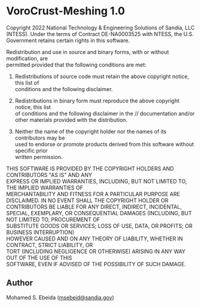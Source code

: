 VoroCrust-Meshing 1.0
=============
Copyright 2022 National Technology & Engineering Solutions of Sandia, LLC (NTESS).
Under the terms of Contract DE-NA0003525 with NTESS, the U.S. Government retains certain
rights in this software.                                                                
                                                                                        
Redistribution and use in source and binary forms, with or without modification, are    
permitted provided that the following conditions are met:                                 
                                                                                        
1. Redistributions of source code must retain the above copyright notice, this list of  
conditions and the following disclaimer.                                                
                                                                                        
2. Redistributions in binary form must reproduce the above copyright notice, this list  
of conditions and the following disclaimer in the // documentation and/or other materials
provided with the distribution.                                                          
                                                                                         
3. Neither the name of the copyright holder nor the names of its contributors may be     
used to endorse or promote products derived from this software without specific prior    
written permission.                                                                      

THIS SOFTWARE IS PROVIDED BY THE COPYRIGHT HOLDERS AND CONTRIBUTORS "AS IS" AND ANY       
EXPRESS OR IMPLIED WARRANTIES, INCLUDING, BUT NOT LIMITED TO, THE IMPLIED WARRANTIES OF   
MERCHANTABILITY AND FITNESS FOR A PARTICULAR PURPOSE ARE DISCLAIMED. IN NO EVENT SHALL THE
COPYRIGHT HOLDER OR CONTRIBUTORS BE LIABLE FOR ANY DIRECT, INDIRECT, INCIDENTAL, SPECIAL, 
EXEMPLARY, OR CONSEQUENTIAL DAMAGES (INCLUDING, BUT NOT LIMITED TO, PROCUREMENT OF        
SUBSTITUTE GOODS OR SERVICES; LOSS OF USE, DATA, OR PROFITS; OR BUSINESS INTERRUPTION)    
HOWEVER CAUSED AND ON ANY THEORY OF LIABILITY, WHETHER IN CONTRACT, STRICT LIABILITY, OR  
TORT (INCLUDING NEGLIGENCE OR OTHERWISE) ARISING IN ANY WAY OUT OF THE USE OF THIS        
SOFTWARE, EVEN IF ADVISED OF THE POSSIBILITY OF SUCH DAMAGE.                              

Author
------
Mohamed S. Ebeida (msebeid@sandia.gov)
